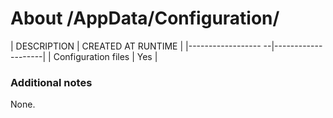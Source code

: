 ﻿# About /AppData/Configuration/
| DESCRIPTION         | CREATED AT RUNTIME |
|------------------ --|--------------------|
| Configuration files | Yes                |

### Additional notes
None.